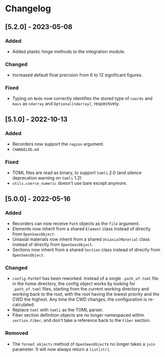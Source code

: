 Changelog
=========

[5.2.0] - 2023-05-08
--------------------

### Added

- Added plastic hinge methods to the integration module.

### Changed

- Increased default float precision from 6 to 12 significant figures.

### Fixed

- Typing on `Node` now correctly identifies the stored type of `coords` and
  `mass` as `ndarray` and `Optional[ndarray]`, respectively.


[5.1.0] - 2022-10-13
--------------------

### Added

- Recorders now support the `region` argument.
- `CHANGELOG.md`

### Fixed

- TOML files are read as binary, to support `tomli` 2.0 (and silence deprecation
  warning on `tomli` 1.2)
- `utils.coerce_numeric` doesn't use bare except anymore.


[5.0.0] - 2022-05-16
--------------------

### Added

- Recorders can now receive `Path` objects as the `file` argument.
- Elements now inherit from a shared `Element` class instead of directly from
  `OpenSeesObject`.
- Uniaxial materials now inherit from a shared `UniaxialMaterial` class instead
  of directly from `OpenSeesObject`.
- Sections now inherit from a shared `Section` class instead of directly from
  `OpenSeesObject`.

### Changed

- `config.PathOf` has been reworked. Instead of a single `.path_of.toml` file in
  the home directory, the config object works by looking for `.path_of.toml`
  files, starting from the current working directory and working back to the
  root, with the root having the lowest priority and the CWD the highest. Any
  time the CWD changes, the configuration is re-calculated.
- Replace `toml` with `tomli` as the TOML parser.
- Fiber section definition objects are no longer namespaced within
  `section.Fiber`, and don't take a reference back to the `Fiber` section.

### Removed

- The `format_objects` method of `OpenSeesObject`s no longer takes a `join`
  parameter. It will now always return a `list[str]`.
